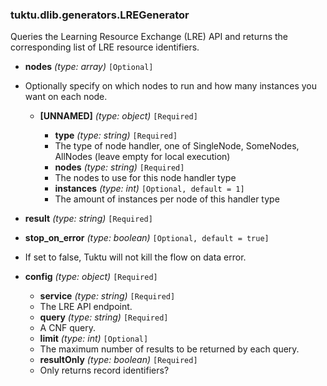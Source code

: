 ### tuktu.dlib.generators.LREGenerator
Queries the Learning Resource Exchange (LRE) API and returns the corresponding list of LRE resource identifiers.

  * **nodes** *(type: array)* `[Optional]`
  - Optionally specify on which nodes to run and how many instances you want on each node.

    * **[UNNAMED]** *(type: object)* `[Required]`

      * **type** *(type: string)* `[Required]`
      - The type of node handler, one of SingleNode, SomeNodes, AllNodes (leave empty for local execution)

      * **nodes** *(type: string)* `[Required]`
      - The nodes to use for this node handler type

      * **instances** *(type: int)* `[Optional, default = 1]`
      - The amount of instances per node of this handler type

  * **result** *(type: string)* `[Required]`

  * **stop_on_error** *(type: boolean)* `[Optional, default = true]`
  - If set to false, Tuktu will not kill the flow on data error.

  * **config** *(type: object)* `[Required]`

    * **service** *(type: string)* `[Required]`
    - The LRE API endpoint.

    * **query** *(type: string)* `[Required]`
    - A CNF query.

    * **limit** *(type: int)* `[Optional]`
    - The maximum number of results to be returned by each query.

    * **resultOnly** *(type: boolean)* `[Required]`
    - Only returns record identifiers?

